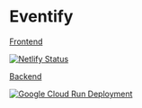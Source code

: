 # Eventify

[Frontend](https://zen-goldwasser-eec9a3.netlify.app)

[![Netlify Status](https://api.netlify.com/api/v1/badges/cc3191eb-0970-4cce-9729-966d60b3be06/deploy-status)](https://app.netlify.com/sites/eventify-app/deploys)

[Backend](https://eventify-2aknj4a4kq-el.a.run.app)

[![Google Cloud Run Deployment](https://github.com/aswinavofficial/Event-Management-App/actions/workflows/cloud-run-action.yaml/badge.svg)](https://github.com/aswinavofficial/Event-Management-App/actions/workflows/cloud-run-action.yaml)
